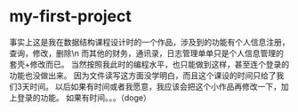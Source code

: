 # my-first-project
事实上这是我在数据结构课程设计时的一个作品，涉及到的功能有个人信息注册，查询，修改，删除\n
而其他的财务，通讯录，日志管理单单只是个人信息管理的套壳+修改而已。
当然按照我此时的编程水平，也只能做到这样，甚至连个登录的功能也没做出来。
因为文件读写这方面没学明白，而且这个课设的时间只给了我们3天时间。
以后如果有时间或者我愿意，我应该会把这个小作品再修改一下，加上登录的功能。
如果有时间。。。（doge）
